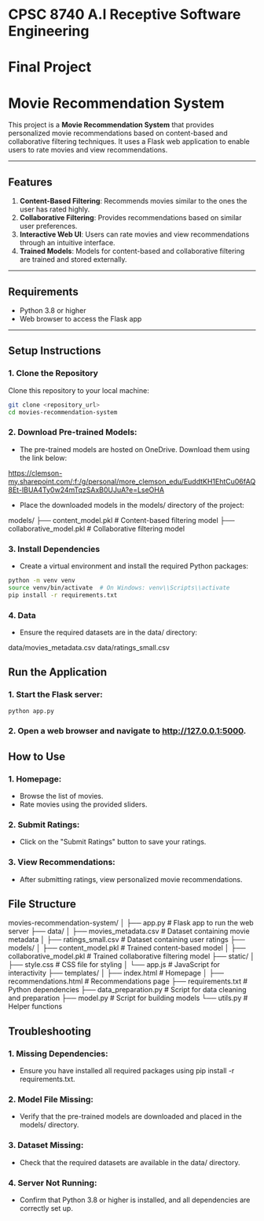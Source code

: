 # CPSC 8740 A.I Receptive Software Engineering
# Final Project
# Movie Recommendation System

This project is a **Movie Recommendation System** that provides personalized movie recommendations based on content-based and collaborative filtering techniques. It uses a Flask web application to enable users to rate movies and view recommendations.

---

## Features
1. **Content-Based Filtering**: Recommends movies similar to the ones the user has rated highly.
2. **Collaborative Filtering**: Provides recommendations based on similar user preferences.
3. **Interactive Web UI**: Users can rate movies and view recommendations through an intuitive interface.
4. **Trained Models**: Models for content-based and collaborative filtering are trained and stored externally.

---

## Requirements
- Python 3.8 or higher
- Web browser to access the Flask app

---

## Setup Instructions

### 1. Clone the Repository
Clone this repository to your local machine:
```bash
git clone <repository_url>
cd movies-recommendation-system
```
### 2. Download Pre-trained Models:
- The pre-trained models are hosted on OneDrive. Download them using the link below:

https://clemson-my.sharepoint.com/:f:/g/personal/more_clemson_edu/EuddtKH1EhtCu06fAQ8Et-IBUA4Ty0w24mTqzSAxB0UJuA?e=LseOHA

- Place the downloaded models in the models/ directory of the project:

models/
├── content_model.pkl       # Content-based filtering model
├── collaborative_model.pkl # Collaborative filtering model

### 3. Install Dependencies
- Create a virtual environment and install the required Python packages:

```bash
python -m venv venv
source venv/bin/activate  # On Windows: venv\\Scripts\\activate
pip install -r requirements.txt
```
### 4. Data
- Ensure the required datasets are in the data/ directory:

data/movies_metadata.csv
data/ratings_small.csv


## Run the Application

### 1. Start the Flask server:
```bash
python app.py
```
### 2. Open a web browser and navigate to http://127.0.0.1:5000.

## How to Use
### 1. Homepage:
- Browse the list of movies.
- Rate movies using the provided sliders.
### 2. Submit Ratings:
- Click on the "Submit Ratings" button to save your ratings.
### 3. View Recommendations:
- After submitting ratings, view personalized movie recommendations.


## File Structure 

movies-recommendation-system/
│
├── app.py                  # Flask app to run the web server
├── data/
│   ├── movies_metadata.csv # Dataset containing movie metadata
│   ├── ratings_small.csv   # Dataset containing user ratings
├── models/
│   ├── content_model.pkl   # Trained content-based model
│   ├── collaborative_model.pkl # Trained collaborative filtering model
├── static/
│   ├── style.css           # CSS file for styling
│   └── app.js              # JavaScript for interactivity
├── templates/
│   ├── index.html          # Homepage
│   ├── recommendations.html # Recommendations page
├── requirements.txt        # Python dependencies
├── data_preparation.py     # Script for data cleaning and preparation
├── model.py                # Script for building models
└── utils.py                # Helper functions


## Troubleshooting
### 1. Missing Dependencies:

 - Ensure you have installed all required packages using pip install -r requirements.txt.

### 2. Model File Missing:

- Verify that the pre-trained models are downloaded and placed in the models/ directory.

### 3. Dataset Missing:

- Check that the required datasets are available in the data/ directory.

### 4. Server Not Running:

- Confirm that Python 3.8 or higher is installed, and all dependencies are correctly set up.

